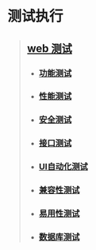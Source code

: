 # 测试执行

>## [web 测试](web_test.md)
> * ### [功能测试](web_gn.md)
> * ### [性能测试](web_xn.md)
> * ### [安全测试](web_safe_test.md)
> * ### [接口测试](interface_test.md)
> * ### [UI自动化测试](web_auto_ui.md)
> * ### [兼容性测试](web_jrx.md)
> * ### [易用性测试](web_yy.md)
> * ### [数据库测试](web_data.md)

